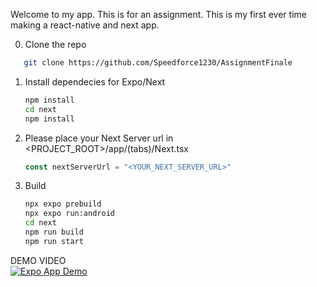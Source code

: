 Welcome to my app. This is for an assignment. This is my first ever time making a react-native and next app.  
  
0. Clone the repo
```bash 
   git clone https://github.com/Speedforce1230/AssignmentFinale
   ```
1. Install dependecies for Expo/Next

   ```bash
   npm install  
   cd next  
   npm install  
   ```
     
2. Please place your Next Server url in <PROJECT_ROOT>/app/(tabs)/Next.tsx  
   ```typescript
   const nextServerUrl = "<YOUR_NEXT_SERVER_URL>"
   ```
     
3. Build  

   ```bash
   npx expo prebuild  
   npx expo run:android
   cd next
   npm run build
   npm run start  
   ```
     
DEMO VIDEO  
[![Expo App Demo](https://img.youtube.com/vi/MaXWqg6LTi4/hqdefault.jpg)](https://www.youtube.com/watch?v=MaXWqg6LTi4)
